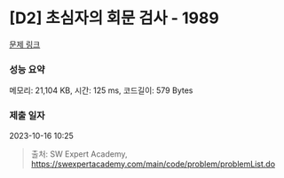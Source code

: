 # [D2] 초심자의 회문 검사 - 1989 

[문제 링크](https://swexpertacademy.com/main/code/problem/problemDetail.do?contestProbId=AV5PyTLqAf4DFAUq) 

### 성능 요약

메모리: 21,104 KB, 시간: 125 ms, 코드길이: 579 Bytes

### 제출 일자

2023-10-16 10:25



> 출처: SW Expert Academy, https://swexpertacademy.com/main/code/problem/problemList.do